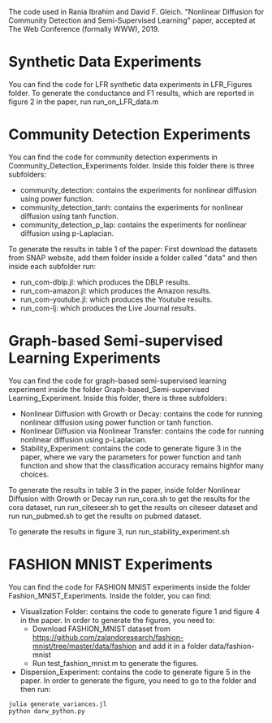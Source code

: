 The code used in Rania Ibrahim and David F. Gleich. "Nonlinear Diffusion for Community Detection and Semi-Supervised Learning" paper, accepted at The Web Conference (formally WWW), 2019.

# Synthetic Data Experiments

You can find the code for LFR synthetic data experiments in LFR_Figures folder.
To generate the conductance and F1 results, which are reported in figure 2 in the paper, run run_on_LFR_data.m

# Community Detection Experiments

You can find the code for community detection experiments in Community_Detection_Experiments folder. Inside this folder there is three subfolders:

- community_detection: contains the experiments for nonlinear diffusion using power function.
- community_detection_tanh: contains the experiments for nonlinear diffusion using tanh function.
- community_detection_p_lap: contains the experiments for nonlinear diffusion using p-Laplacian.

To generate the results in table 1 of the paper: First download the datasets from SNAP website, add them folder inside a folder called "data" and then inside each subfolder run:

- run_com-dblp.jl: which produces the DBLP results.
- run_com-amazon.jl: which produces the Amazon results.
- run_com-youtube.jl: which produces the Youtube results.
- run_com-lj: which produces the Live Journal results.

# Graph-based Semi-supervised Learning Experiments

You can find the code for graph-based semi-supervised learning experiment inside the folder Graph-based_Semi-supervised Learning_Experiment. Inside this folder, there is three subfolders:

- Nonlinear Diffusion with Growth or Decay: contains the code for running nonlinear diffusion using power function or tanh function.
- Nonlinear Diffusion via Nonlinear Transfer: contains the code for running nonlinear diffusion using p-Laplacian.
- Stability_Experiment: contains the code to generate figure 3 in the paper, where we vary the parameters for power function and tanh function and show that the classification accuracy remains highfor many choices.

To generate the results in table 3 in the paper, inside folder Nonlinear Diffusion with Growth or Decay run run_cora.sh to get the results for the cora dataset, run run_citeseer.sh to get the results on citeseer dataset and run run_pubmed.sh to get the results on pubmed dataset.

To generate the results in figure 3, run run_stability_experiment.sh

# FASHION MNIST Experiments

You can find the code for FASHION MNIST experiments inside the folder Fashion_MNIST_Experiments. Inside the folder, you can find:

- Visualization Folder: contains the code to generate figure 1 and figure 4 in the paper. In order to generate the figures, you need to:
  - Download FASHION_MNIST dataset from https://github.com/zalandoresearch/fashion-mnist/tree/master/data/fashion and add it in a folder data/fashion-mnist
  - Run test_fashion_mnist.m to generate the figures.
- Dispersion_Experiment: contains the code to generate figure 5 in the paper. In order to generate the figure, you need to go to the folder and then run:
```
julia generate_variances.jl
python darw_python.py
```

